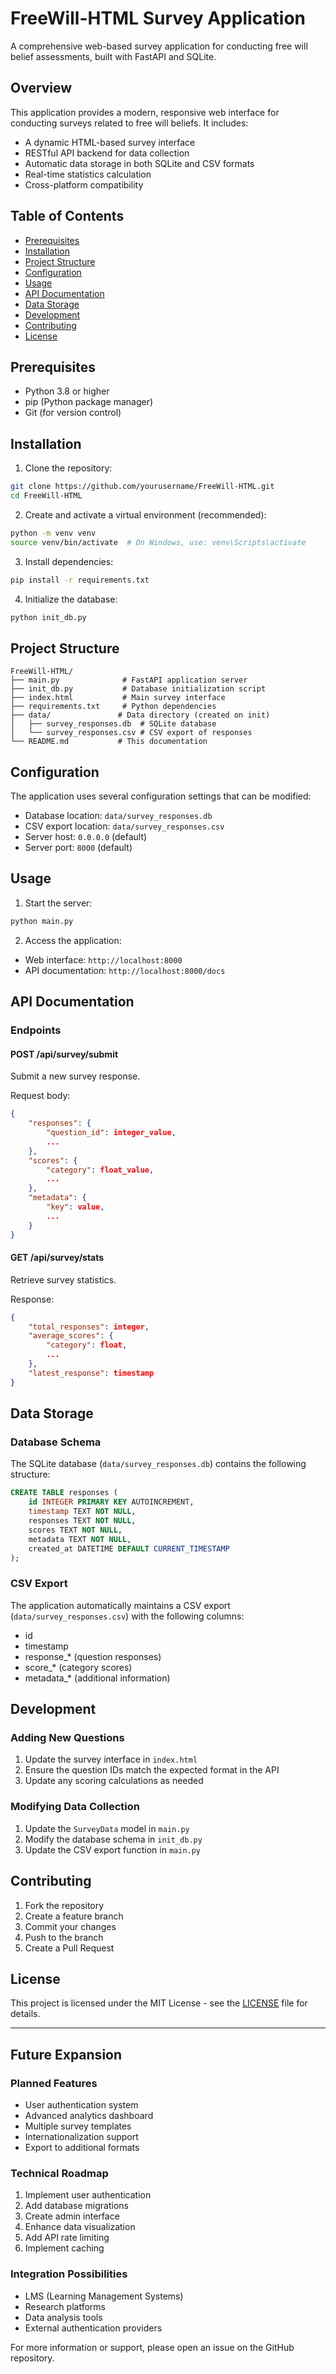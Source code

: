 # FreeWill-HTML Survey Application

A comprehensive web-based survey application for conducting free will belief assessments, built with FastAPI and SQLite.

## Overview

This application provides a modern, responsive web interface for conducting surveys related to free will beliefs. It includes:
- A dynamic HTML-based survey interface
- RESTful API backend for data collection
- Automatic data storage in both SQLite and CSV formats
- Real-time statistics calculation
- Cross-platform compatibility

## Table of Contents
- [Prerequisites](#prerequisites)
- [Installation](#installation)
- [Project Structure](#project-structure)
- [Configuration](#configuration)
- [Usage](#usage)
- [API Documentation](#api-documentation)
- [Data Storage](#data-storage)
- [Development](#development)
- [Contributing](#contributing)
- [License](#license)

## Prerequisites

- Python 3.8 or higher
- pip (Python package manager)
- Git (for version control)

## Installation

1. Clone the repository:
```bash
git clone https://github.com/yourusername/FreeWill-HTML.git
cd FreeWill-HTML
```

2. Create and activate a virtual environment (recommended):
```bash
python -m venv venv
source venv/bin/activate  # On Windows, use: venv\Scripts\activate
```

3. Install dependencies:
```bash
pip install -r requirements.txt
```

4. Initialize the database:
```bash
python init_db.py
```

## Project Structure

```
FreeWill-HTML/
├── main.py              # FastAPI application server
├── init_db.py           # Database initialization script
├── index.html           # Main survey interface
├── requirements.txt     # Python dependencies
├── data/               # Data directory (created on init)
│   ├── survey_responses.db  # SQLite database
│   └── survey_responses.csv # CSV export of responses
└── README.md           # This documentation
```

## Configuration

The application uses several configuration settings that can be modified:

- Database location: `data/survey_responses.db`
- CSV export location: `data/survey_responses.csv`
- Server host: `0.0.0.0` (default)
- Server port: `8000` (default)

## Usage

1. Start the server:
```bash
python main.py
```

2. Access the application:
- Web interface: `http://localhost:8000`
- API documentation: `http://localhost:8000/docs`

## API Documentation

### Endpoints

#### POST /api/survey/submit
Submit a new survey response.

Request body:
```json
{
    "responses": {
        "question_id": integer_value,
        ...
    },
    "scores": {
        "category": float_value,
        ...
    },
    "metadata": {
        "key": value,
        ...
    }
}
```

#### GET /api/survey/stats
Retrieve survey statistics.

Response:
```json
{
    "total_responses": integer,
    "average_scores": {
        "category": float,
        ...
    },
    "latest_response": timestamp
}
```

## Data Storage

### Database Schema

The SQLite database (`data/survey_responses.db`) contains the following structure:

```sql
CREATE TABLE responses (
    id INTEGER PRIMARY KEY AUTOINCREMENT,
    timestamp TEXT NOT NULL,
    responses TEXT NOT NULL,
    scores TEXT NOT NULL,
    metadata TEXT NOT NULL,
    created_at DATETIME DEFAULT CURRENT_TIMESTAMP
);
```

### CSV Export

The application automatically maintains a CSV export (`data/survey_responses.csv`) with the following columns:
- id
- timestamp
- response_* (question responses)
- score_* (category scores)
- metadata_* (additional information)

## Development

### Adding New Questions

1. Update the survey interface in `index.html`
2. Ensure the question IDs match the expected format in the API
3. Update any scoring calculations as needed

### Modifying Data Collection

1. Update the `SurveyData` model in `main.py`
2. Modify the database schema in `init_db.py`
3. Update the CSV export function in `main.py`

## Contributing

1. Fork the repository
2. Create a feature branch
3. Commit your changes
4. Push to the branch
5. Create a Pull Request

## License

This project is licensed under the MIT License - see the [LICENSE](LICENSE) file for details.

---

## Future Expansion

### Planned Features
- User authentication system
- Advanced analytics dashboard
- Multiple survey templates
- Internationalization support
- Export to additional formats

### Technical Roadmap
1. Implement user authentication
2. Add database migrations
3. Create admin interface
4. Enhance data visualization
5. Add API rate limiting
6. Implement caching

### Integration Possibilities
- LMS (Learning Management Systems)
- Research platforms
- Data analysis tools
- External authentication providers

For more information or support, please open an issue on the GitHub repository.

